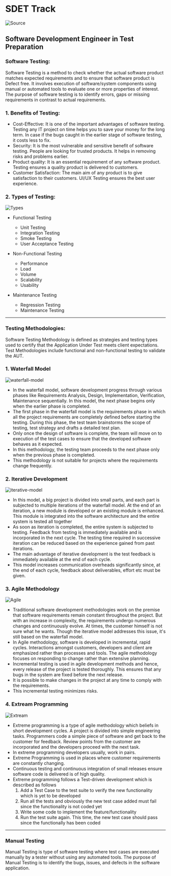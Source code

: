 # SDET Track
![Source](https://www.guru99.com/)
## Software Development Engineer in Test Preparation
### Software Testing:
   Software Testing is a method to check whether the actual software product matches expected requirements and to ensure that software product is Defect free. It involves execution of software/system components using manual or automated tools to evaluate one or more properties of interest. The purpose of software testing is to identify errors, gaps or missing requirements in contrast to actual requirements.
  
  ### 1. Benefits of Testing:
   - Cost-Effective: It is one of the important advantages of software testing. Testing any IT project on time helps you to save your money for the long term. In case if the bugs caught in the earlier stage of software testing, it costs less to fix.
   - Security: It is the most vulnerable and sensitive benefit of software testing. People are looking for trusted products. It helps in removing risks and problems earlier.
   - Product quality: It is an essential requirement of any software product. Testing ensures a quality product is delivered to customers.
   - Customer Satisfaction: The main aim of any product is to give satisfaction to their customers. UI/UX Testing ensures the best user experience.

  ### 2. Types of Testing:

  ![Types](https://cdn.guru99.com/images/2/061920_1310_Whatissoftwaretesting1.png)
 
   - Functional Testing
      - Unit Testing
      - Integration Testing
      - Smoke Testing
      - User Acceptance Testing
    
   - Non-Functional Testing
      - Performance
      - Load
      - Volume
      - Scalability
      - Usability
    
   - Maintenance Testing
      - Regression Testing
      - Maintenance Testing
 <hr>

### Testing Methodologies:
  Software Testing Methodology is defined as strategies and testing types used to certify that the Application Under Test meets client expectations. Test Methodologies include functional and non-functional testing to validate the AUT.
  ### 1. Waterfall Model

![waterfall-model](https://cdn.guru99.com/images/stories/waterfall.png)
    
   - In the waterfall model, software development progress through various phases like Requirements Analysis, Design, Implementation, Verification, Maintenance sequentially. In this model, the next phase begins only when the earlier phase is completed. 
   - The first phase in the waterfall model is the requirements phase in which all the project requirements are completely defined before starting the testing. During this phase, the test team brainstorms the scope of testing, test strategy and drafts a detailed test plan.
   - Only once the design of software is complete, the team will move on to execution of the test cases to ensure that the developed software behaves as it expected.
   - In this methodology, the testing team proceeds to the next phase only when the previous phase is completed. 
   - This methodology is not suitable for projects where the requirements change frequently.
 
 ### 2. Iterative Development
![iterative-model](https://cdn.guru99.com/images/stories/iterative-model.jpg)
   - In this model, a big project is divided into small parts, and each part is subjected to multiple iterations of the waterfall model. At the end of an iteration, a new module is developed or an existing module is enhanced. This module is integrated into the software architecture and the entire system is tested all together  
   - As soon as iteration is completed, the entire system is subjected to testing. Feedback from testing is immediately available and is incorporated in the next cycle. The testing time required in successive iteration can be reduced based on the experience gained from past iterations. 
   - The main advantage of iterative development is the test feedback is immediately available at the end of each cycle. 
   - This model increases communication overheads significantly since, at the end of each cycle, feedback about deliverables, effort etc must be given. 
 
 ### 3. Agile Methodology
 ![Agile](https://cdn.guru99.com/images/stories/agile_development_model.gif)
   
   - Traditional software development methodologies work on the premise that software requirements remain constant throughout the project. But with an increase in complexity, the requirements undergo numerous changes and continuously evolve. At times, the customer himself is not sure what he wants. Though the iterative model addresses this issue, it's still based on the waterfall model.
   - In Agile methodology, software is developed in incremental, rapid cycles. Interactions amongst customers, developers and client are emphasized rather than processes and tools. The agile methodology focuses on responding to change rather than extensive planning. 
   - Incremental testing is used in agile development methods and hence, every release of the project is tested thoroughly. This ensures that any bugs in the system are fixed before the next release.
   - It is possible to make changes in the project at any time to comply with the requirements.
   - This incremental testing minimizes risks. 

### 4. Extream Programming
![Extream](https://cdn.guru99.com/images/stories/xtreme%20programming.png)
   - Extreme programming is a type of agile methodology which beliefs in short development cycles. A project is divided into simple engineering tasks. Programmers code a simple piece of software and get back to the customer for feedback. Review points from the customer are incorporated and the developers proceed with the next task.
   - In extreme programming developers usually, work in pairs.
   - Extreme Programming is used in places where customer requirements are constantly changing. 
   - Continuous testing and continuous integration of small releases ensure software code is delivered is of high quality.
   - Extreme programming follows a Test-driven development which is described as follows 
      1. Add a Test Case to the test suite  to verify the new functionality which is yet to be developed
      2. Run all the tests and obviously the new test case added must fail since the functionality is not coded yet
      3. Write some code to implement the feature/functionality
      4. Run the test suite again. This time, the new test case should pass since the functionally has been coded  
<hr>

### Manual Testing
   Manual Testing is type of software testing where test cases are executed manually by a tester without using any automated tools. The purpose of Manual Testing is to identify the bugs, issues, and defects in the software application.
   
            
